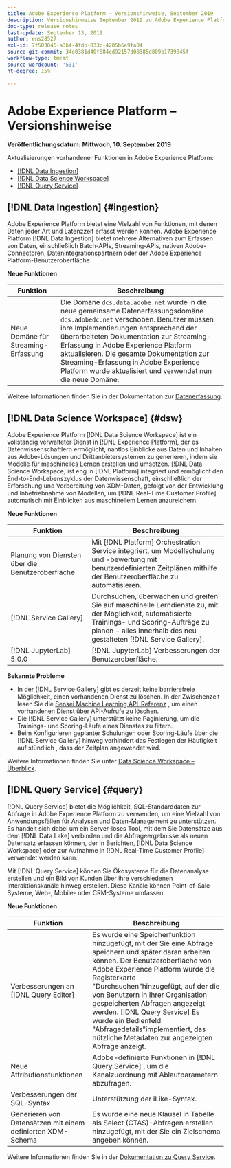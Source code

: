 ```yaml
---
title: Adobe Experience Platform – Versionshinweise, September 2019
description: Versionshinweise September 2019 zu Adobe Experience Platform.
doc-type: release notes
last-update: September 13, 2019
author: ens28527
exl-id: 7f503046-a3b4-4fdb-833c-4205b6e9fa04
source-git-commit: 34e0381d40f884cd92157d08385d889b1739845f
workflow-type: tm+mt
source-wordcount: '531'
ht-degree: 15%

---
```


# Adobe Experience Platform – Versionshinweise

**Veröffentlichungsdatum: Mittwoch, 10. September 2019**

Aktualisierungen vorhandener Funktionen in Adobe Experience Platform:

* [[!DNL Data Ingestion]](#ingestion)
* [[!DNL Data Science Workspace]](#dsw)
* [[!DNL Query Service]](#query)

## [!DNL Data Ingestion] {#ingestion}

Adobe Experience Platform bietet eine Vielzahl von Funktionen, mit denen Daten jeder Art und Latenzzeit erfasst werden können. Adobe Experience Platform [!DNL Data Ingestion] bietet mehrere Alternativen zum Erfassen von Daten, einschließlich Batch-APIs, Streaming-APIs, nativen Adobe-Connectoren, Datenintegrationspartnern oder der Adobe Experience Platform-Benutzeroberfläche.

**Neue Funktionen**

| Funktion | Beschreibung |
| ----------- | ---------- |
| Neue Domäne für Streaming-Erfassung | Die Domäne `dcs.data.adobe.net` wurde in die neue gemeinsame Datenerfassungsdomäne `dcs.adobedc.net` verschoben. Benutzer müssen ihre Implementierungen entsprechend der überarbeiteten Dokumentation zur Streaming-Erfassung in Adobe Experience Platform aktualisieren. Die gesamte Dokumentation zur Streaming-Erfassung in Adobe Experience Platform wurde aktualisiert und verwendet nun die neue Domäne. |

Weitere Informationen finden Sie in der Dokumentation zur [Datenerfassung](../../ingestion/home.md).

## [!DNL Data Science Workspace] {#dsw}

Adobe Experience Platform [!DNL Data Science Workspace] ist ein vollständig verwalteter Dienst in [!DNL Experience Platform], der es Datenwissenschaftlern ermöglicht, nahtlos Einblicke aus Daten und Inhalten aus Adobe-Lösungen und Drittanbietersystemen zu generieren, indem sie Modelle für maschinelles Lernen erstellen und umsetzen. [!DNL Data Science Workspace] ist eng in [!DNL Platform] integriert und ermöglicht den End-to-End-Lebenszyklus der Datenwissenschaft, einschließlich der Erforschung und Vorbereitung von XDM-Daten, gefolgt von der Entwicklung und Inbetriebnahme von Modellen, um [!DNL Real-Time Customer Profile] automatisch mit Einblicken aus maschinellem Lernen anzureichern.

**Neue Funktionen**

| Funktion | Beschreibung |
| -----------| ---------- |
| Planung von Diensten über die Benutzeroberfläche | Mit [!DNL Platform] Orchestration Service integriert, um Modellschulung und -bewertung mit benutzerdefinierten Zeitplänen mithilfe der Benutzeroberfläche zu automatisieren. |
| [!DNL Service Gallery] | Durchsuchen, überwachen und greifen Sie auf maschinelle Lerndienste zu, mit der Möglichkeit, automatisierte Trainings- und Scoring-Aufträge zu planen - alles innerhalb des neu gestalteten [!DNL Service Gallery]. |
| [!DNL JupyterLab] 5.0.0 | [!DNL JupyterLab] Verbesserungen der Benutzeroberfläche. |

**Bekannte Probleme**

* In der [!DNL Service Gallery] gibt es derzeit keine barrierefreie Möglichkeit, einen vorhandenen Dienst zu löschen. In der Zwischenzeit lesen Sie die [Sensei Machine Learning API-Referenz](https://www.adobe.io/apis/experienceplatform/home/api-reference.html#!acpdr/swagger-specs/sensei-ml-api.yaml) , um einen vorhandenen Dienst über API-Aufrufe zu löschen.
* Die [!DNL Service Gallery] unterstützt keine Paginierung, um die Trainings- und Scoring-Läufe eines Dienstes zu filtern.
* Beim Konfigurieren geplanter Schulungen oder Scoring-Läufe über die [!DNL Service Gallery] hinweg verhindert das Festlegen der Häufigkeit auf stündlich , dass der Zeitplan angewendet wird.

Weitere Informationen finden Sie unter [Data Science Workspace – Überblick](../../data-science-workspace/home.md).

## [!DNL Query Service] {#query}

[!DNL Query Service] bietet die Möglichkeit, SQL-Standarddaten zur Abfrage in Adobe Experience Platform zu verwenden, um eine Vielzahl von Anwendungsfällen für Analysen und Daten-Management zu unterstützen. Es handelt sich dabei um ein Server-loses Tool, mit dem Sie Datensätze aus dem [!DNL Data Lake] verbinden und die Abfrageergebnisse als neuen Datensatz erfassen können, der in Berichten, [!DNL Data Science Workspace] oder zur Aufnahme in [!DNL Real-Time Customer Profile] verwendet werden kann.

Mit [!DNL Query Service] können Sie Ökosysteme für die Datenanalyse erstellen und ein Bild von Kunden über ihre verschiedenen Interaktionskanäle hinweg erstellen. Diese Kanäle können Point-of-Sale-Systeme, Web-, Mobile- oder CRM-Systeme umfassen.

**Neue Funktionen**

| Funktion | Beschreibung |
| -----------| ---------- |
| Verbesserungen an [!DNL Query Editor] | Es wurde eine Speicherfunktion hinzugefügt, mit der Sie eine Abfrage speichern und später daran arbeiten können. Der Benutzeroberfläche von Adobe Experience Platform wurde die Registerkarte &quot;Durchsuchen&quot;hinzugefügt, auf der die von Benutzern in Ihrer Organisation gespeicherten Abfragen angezeigt werden. [!DNL Query Service] Es wurde ein Bedienfeld &quot;Abfragedetails&quot;implementiert, das nützliche Metadaten zur angezeigten Abfrage anzeigt. |
| Neue Attributionsfunktionen | Adobe-definierte Funktionen in [!DNL Query Service] , um die Kanalzuordnung mit Ablaufparametern abzufragen. |
| Verbesserungen der SQL-Syntax | Unterstützung der iLike-Syntax. |
| Generieren von Datensätzen mit einem definierten XDM-Schema | Es wurde eine neue Klausel in Tabelle als Select (CTAS)-Abfragen erstellen hinzugefügt, mit der Sie ein Zielschema angeben können. |

Weitere Informationen finden Sie in der [Dokumentation zu Query Service](../../query-service/home.md).

